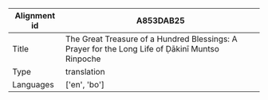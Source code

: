 |Alignment id | A853DAB25
| --- | --- 
|Title | The Great Treasure of a Hundred Blessings: A Prayer for the Long Life of Ḍākinī Muntso Rinpoche 
|Type | translation
|Languages | ['en', 'bo']